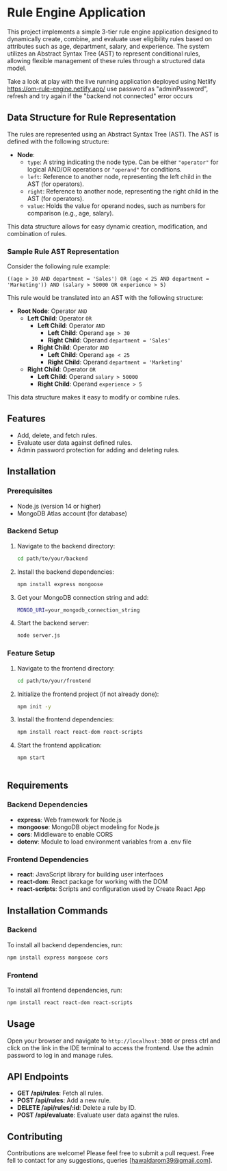 # Rule Engine Application

This project implements a simple 3-tier rule engine application designed to dynamically create, combine, and evaluate user eligibility rules based on attributes such as age, department, salary, and experience. The system utilizes an Abstract Syntax Tree (AST) to represent conditional rules, allowing flexible management of these rules through a structured data model.


Take a look at play with the live running application deployed using Netlify https://om-rule-engine.netlify.app/ use password as "adminPassword", refresh and try again if the "backend not connected" error occurs

## Data Structure for Rule Representation

The rules are represented using an Abstract Syntax Tree (AST). The AST is defined with the following structure:

- **Node**:
  - `type`: A string indicating the node type. Can be either `"operator"` for logical AND/OR operations or `"operand"` for conditions.
  - `left`: Reference to another node, representing the left child in the AST (for operators).
  - `right`: Reference to another node, representing the right child in the AST (for operators).
  - `value`: Holds the value for operand nodes, such as numbers for comparison (e.g., age, salary).

This data structure allows for easy dynamic creation, modification, and combination of rules.

### Sample Rule AST Representation

Consider the following rule example:

```text
((age > 30 AND department = 'Sales') OR (age < 25 AND department = 'Marketing')) AND (salary > 50000 OR experience > 5)
```
This rule would be translated into an AST with the following structure:

- **Root Node**: Operator `AND`
  - **Left Child**: Operator `OR`
    - **Left Child**: Operator `AND`
      - **Left Child**: Operand `age > 30`
      - **Right Child**: Operand `department = 'Sales'`
    - **Right Child**: Operator `AND`
      - **Left Child**: Operand `age < 25`
      - **Right Child**: Operand `department = 'Marketing'`
  - **Right Child**: Operator `OR`
    - **Left Child**: Operand `salary > 50000`
    - **Right Child**: Operand `experience > 5`

This data structure makes it easy to modify or combine rules.





## Features

- Add, delete, and fetch rules.
- Evaluate user data against defined rules.
- Admin password protection for adding and deleting rules.

## Installation

### Prerequisites

- Node.js (version 14 or higher)
- MongoDB Atlas account (for database)

### Backend Setup

1. Navigate to the backend directory:

   ```bash
   cd path/to/your/backend
   
2. Install the backend dependencies:
   ```bash
   npm install express mongoose

3. Get your MongoDB connection string and add:
   ```bash
   MONGO_URI=your_mongodb_connection_string
   
4. Start the backend server:
   ```bash
   node server.js
### Feature Setup

1. Navigate to the frontend directory:
    ```bash
   cd path/to/your/frontend
    
2. Initialize the frontend project (if not already done):
   ```bash
   npm init -y
   
3. Install the frontend dependencies:
   ```bash
   npm install react react-dom react-scripts

4. Start the frontend application:
   ```bash
   npm start



## Requirements

### Backend Dependencies
- **express**: Web framework for Node.js
- **mongoose**: MongoDB object modeling for Node.js
- **cors**: Middleware to enable CORS
- **dotenv**: Module to load environment variables from a .env file

### Frontend Dependencies
- **react**: JavaScript library for building user interfaces
- **react-dom**: React package for working with the DOM
- **react-scripts**: Scripts and configuration used by Create React App

## Installation Commands
### Backend

  To install all backend dependencies, run:
```bash
npm install express mongoose cors 
```
### Frontend

   To install all frontend dependencies, run:
   ```bash
npm install react react-dom react-scripts
```

## Usage

Open your browser and navigate to `http://localhost:3000` or press ctrl and click on the link in the IDE terminal to access the frontend.
Use the admin password to log in and manage rules.

## API Endpoints
- **GET /api/rules**: Fetch all rules.
- **POST /api/rules**: Add a new rule.
- **DELETE /api/rules/:id**: Delete a rule by ID.
- **POST /api/evaluate**: Evaluate user data against the rules.


## Contributing
Contributions are welcome! Please feel free to submit a pull request.
Free fell to contact for any suggestions, queries [hawaldarom39@gmail.com].


  




